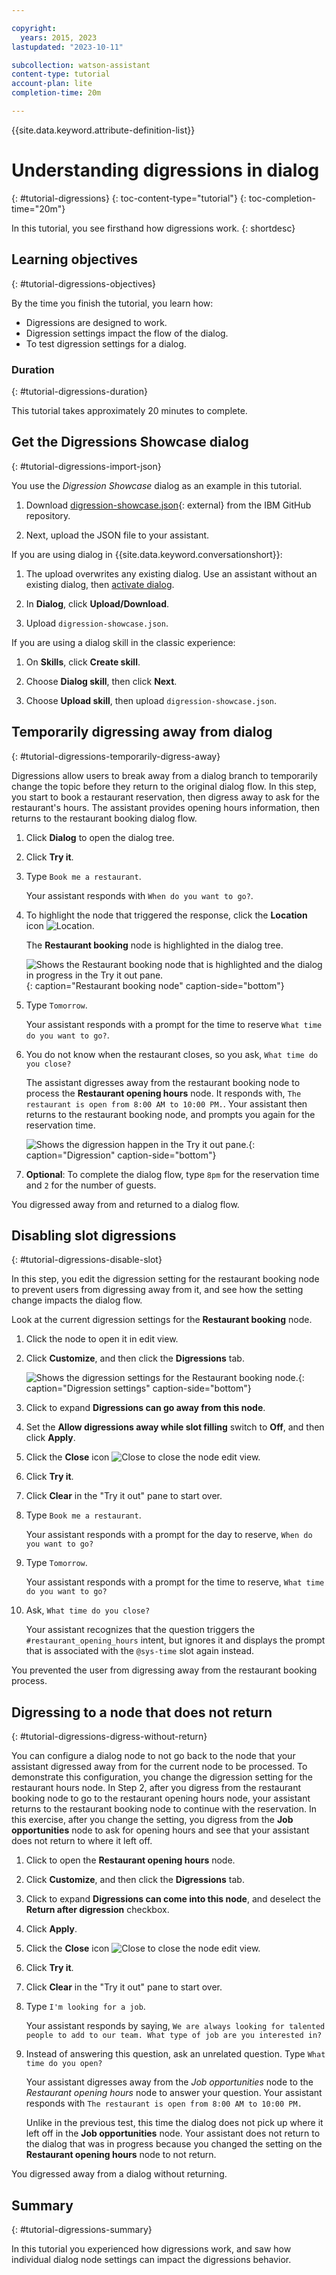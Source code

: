 ```yaml
---

copyright:
  years: 2015, 2023
lastupdated: "2023-10-11"

subcollection: watson-assistant
content-type: tutorial
account-plan: lite
completion-time: 20m

---
```


{{site.data.keyword.attribute-definition-list}}

# Understanding digressions in dialog
{: #tutorial-digressions}
{: toc-content-type="tutorial"}
{: toc-completion-time="20m"}

In this tutorial, you see firsthand how digressions work.
{: shortdesc}

## Learning objectives
{: #tutorial-digressions-objectives}

By the time you finish the tutorial, you learn how:

- Digressions are designed to work.
- Digression settings impact the flow of the dialog.
- To test digression settings for a dialog.

### Duration
{: #tutorial-digressions-duration}

This tutorial takes approximately 20 minutes to complete.

## Get the Digressions Showcase dialog
{: #tutorial-digressions-import-json}

You use the *Digression Showcase* dialog as an example in this tutorial. 

1. Download [digression-showcase.json](https://github.com/watson-developer-cloud/community/blob/master/watson-assistant/digression-showcase.json){: external} from the IBM GitHub repository.

2. Next, upload the JSON file to your assistant. 

If you are using dialog in {{site.data.keyword.conversationshort}}:

1. The upload overwrites any existing dialog. Use an assistant without an existing dialog, then [activate dialog](/docs/watson-assistant?topic=watson-assistant-skill-dialog-add). 

1. In **Dialog**, click **Upload/Download**. 

1. Upload `digression-showcase.json`.

If you are using a dialog skill in the classic experience:

1. On **Skills**, click **Create skill**.

1. Choose **Dialog skill**, then click **Next**.

1. Choose **Upload skill**, then upload `digression-showcase.json`.

## Temporarily digressing away from dialog
{: #tutorial-digressions-temporarily-digress-away}

Digressions allow users to break away from a dialog branch to temporarily change the topic before they return to the original dialog flow. In this step, you start to book a restaurant reservation, then digress away to ask for the restaurant's hours. The assistant provides opening hours information, then returns to the restaurant booking dialog flow.

1. Click **Dialog** to open the dialog tree.

1. Click **Try it**.

1. Type `Book me a restaurant`.

   Your assistant responds with `When do you want to go?`.

1. To highlight the node that triggered the response, click the **Location** icon ![Location](images/try-it-location.svg).

   The **Restaurant booking** node is highlighted in the dialog tree.
   
   ![Shows the Restaurant booking node that is highlighted and the dialog in progress in the Try it out pane.](images/tut-dig-location.png){: caption="Restaurant booking node" caption-side="bottom"}

1. Type `Tomorrow`.

    Your assistant responds with a prompt for the time to reserve `What time do you want to go?`.

1. You do not know when the restaurant closes, so you ask, `What time do you close?`

    The assistant digresses away from the restaurant booking node to process the **Restaurant opening hours** node. It responds with, `The restaurant is open from 8:00 AM to 10:00 PM.`. Your assistant then returns to the restaurant booking node, and prompts you again for the reservation time.

    ![Shows the digression happen in the Try it out pane.](images/tut-dig-digression.png){: caption="Digression" caption-side="bottom"}

1. **Optional**: To complete the dialog flow, type `8pm` for the reservation time and `2` for the number of guests.

You digressed away from and returned to a dialog flow.

## Disabling slot digressions
{: #tutorial-digressions-disable-slot}

In this step, you edit the digression setting for the restaurant booking node to prevent users from digressing away from it, and see how the setting change impacts the dialog flow.

Look at the current digression settings for the **Restaurant booking** node. 

1. Click the node to open it in edit view.

1. Click **Customize**, and then click the **Digressions** tab.

   ![Shows the digression settings for the Restaurant booking node.](images/tut-dig-resto-settings.png){: caption="Digression settings" caption-side="bottom"}

1. Click to expand **Digressions can go away from this node**.

1. Set the **Allow digressions away while slot filling** switch to **Off**, and then click **Apply**.

1. Click the **Close** icon ![Close](images/close-x.svg) to close the node edit view.

1. Click **Try it**.

1. Click **Clear** in the "Try it out" pane to start over. 

1. Type `Book me a restaurant`.

    Your assistant responds with a prompt for the day to reserve, `When do you want to go?`

1. Type `Tomorrow`.

    Your assistant responds with a prompt for the time to reserve, `What time do you want to go?`

1. Ask, `What time do you close?`

    Your assistant recognizes that the question triggers the `#restaurant_opening_hours` intent, but ignores it and displays the prompt that is associated with the `@sys-time` slot again instead.

You prevented the user from digressing away from the restaurant booking process.

## Digressing to a node that does not return
{: #tutorial-digressions-digress-without-return}

You can configure a dialog node to not go back to the node that your assistant digressed away from for the current node to be processed. To demonstrate this configuration, you change the digression setting for the restaurant hours node. In Step 2, after you digress from the restaurant booking node to go to the restaurant opening hours node, your assistant returns to the restaurant booking node to continue with the reservation. In this exercise, after you change the setting, you digress from the **Job opportunities** node to ask for  opening hours and see that your assistant does not return to where it left off.

1. Click to open the **Restaurant opening hours** node.

1. Click **Customize**, and then click the **Digressions** tab.

1. Click to expand **Digressions can come into this node**, and deselect the **Return after digression** checkbox. 

1. Click **Apply**.

1. Click the **Close** icon ![Close](images/close-x.svg) to close the node edit view.

1. Click **Try it**.

1. Click **Clear** in the "Try it out" pane to start over. 

1. Type `I'm looking for a job`.

    Your assistant responds by saying, `We are always looking for talented people to add to our team. What type of job are you interested in?`

1. Instead of answering this question, ask an unrelated question. Type `What time do you open?`

    Your assistant digresses away from the *Job opportunities* node to the *Restaurant opening hours* node to answer your question. Your assistant responds with `The restaurant is open from 8:00 AM to 10:00 PM.`

    Unlike in the previous test, this time the dialog does not pick up where it left off in the **Job opportunities** node. Your assistant does not return to the dialog that was in progress because you changed the setting on the **Restaurant opening hours** node to not return.

You digressed away from a dialog without returning.

## Summary
{: #tutorial-digressions-summary}

In this tutorial you experienced how digressions work, and saw how individual dialog node settings can impact the digressions behavior.
